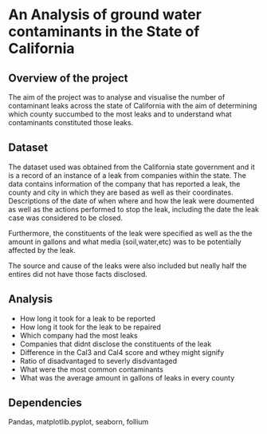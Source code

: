 # An Analysis of ground water contaminants in the State of California 
## Overview of the project

The aim of the project was to analyse and visualise the number of contaminant leaks across the state  of California with the aim of determining which county succumbed to the most leaks and to understand what contaminants constituted those leaks. 

## Dataset
The dataset used was obtained from the California state government and it is a record of an instance of a leak from companies within the state. The data contains information of the company that has reported a leak, the county and city in which they are based as well as their coordinates. Descriptions of the date of when where and how the leak were doumented as well as the actions performed to stop the leak, including the date the leak case was considered to be closed.

Furthermore, the constituents of the leak were specified as well as the the amount in gallons and what media (soil,water,etc) was to be potentially affected by the leak.

The source and cause of the leaks were also included but neally half the entires did not have those facts disclosed.

## Analysis 
 - How long it took for a leak to be reported
 - How long it took for the leak to be repaired
 - Which company had the most leaks
 - Companies that didnt disclose the constituents of the leak
 - Difference in the Cal3 and Cal4 score and wthey might signify
 - Ratio of disadvantaged to severly disdvantaged
 - What were the most common contaminants
 - What was the average amount in gallons of leaks in every county 
## Dependencies 
Pandas, matplotlib.pyplot, seaborn, follium

